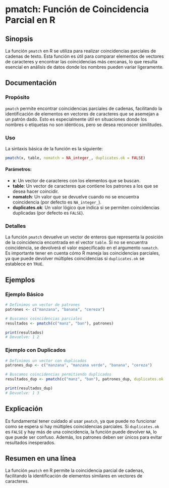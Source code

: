 <!--
Meta Description: # pmatch: Función de Coincidencia Parcial en R ## Sinopsis La función `pmatch` en R se utiliza para realizar coincidencias parciales de cadenas de tex...
Meta Keywords: que, pmatch, coincidencias, función, coincidencia
-->

# pmatch: Función de Coincidencia Parcial en R

## Sinopsis
La función `pmatch` en R se utiliza para realizar coincidencias parciales de cadenas de texto. Esta función es útil para comparar elementos de vectores de caracteres y encontrar las coincidencias más cercanas, lo que resulta esencial en análisis de datos donde los nombres pueden variar ligeramente.

## Documentación
### Propósito
`pmatch` permite encontrar coincidencias parciales de cadenas, facilitando la identificación de elementos en vectores de caracteres que se asemejan a un patrón dado. Esto es especialmente útil en situaciones donde los nombres o etiquetas no son idénticos, pero se desea reconocer similitudes.

### Uso
La sintaxis básica de la función es la siguiente:

```R
pmatch(x, table, nomatch = NA_integer_, duplicates.ok = FALSE)
```

#### Parámetros:
- **x**: Un vector de caracteres con los elementos que se buscan.
- **table**: Un vector de caracteres que contiene los patrones a los que se desea hacer coincidir.
- **nomatch**: Un valor que se devuelve cuando no se encuentra coincidencia (por defecto es `NA_integer_`).
- **duplicates.ok**: Un valor lógico que indica si se permiten coincidencias duplicadas (por defecto es `FALSE`).

### Detalles
La función `pmatch` devuelve un vector de enteros que representa la posición de la coincidencia encontrada en el vector `table`. Si no se encuentra coincidencia, se devolverá el valor especificado en el argumento `nomatch`. Es importante tener en cuenta cómo R maneja las coincidencias parciales, ya que puede devolver múltiples coincidencias si `duplicates.ok` se establece en `TRUE`.

## Ejemplos
### Ejemplo Básico
```R
# Definimos un vector de patrones
patrones <- c("manzana", "banana", "cereza")

# Buscamos coincidencias parciales
resultados <- pmatch(c("manz", "ban"), patrones)

print(resultados)
# Devuelve: 1 2
```

### Ejemplo con Duplicados
```R
# Definimos un vector con duplicados
patrones_dup <- c("manzana", "manzana verde", "banana", "cereza")

# Buscamos coincidencias permitiendo duplicados
resultados_dup <- pmatch(c("manz", "ban"), patrones_dup, duplicates.ok = TRUE)

print(resultados_dup)
# Devuelve: 1 3
```

## Explicación
Es fundamental tener cuidado al usar `pmatch`, ya que puede no funcionar como se espera si hay múltiples coincidencias parciales. Si `duplicates.ok` es `FALSE` y hay más de una coincidencia, la función puede devolver `NA`, lo que puede ser confuso. Además, los patrones deben ser únicos para evitar resultados inesperados.

## Resumen en una línea
La función `pmatch` en R permite la coincidencia parcial de cadenas, facilitando la identificación de elementos similares en vectores de caracteres.